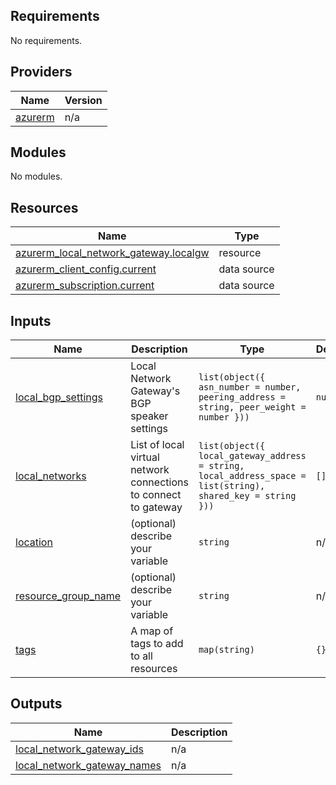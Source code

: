 ## Requirements

No requirements.

## Providers

| Name | Version |
|------|---------|
| <a name="provider_azurerm"></a> [azurerm](#provider\_azurerm) | n/a |

## Modules

No modules.

## Resources

| Name | Type |
|------|------|
| [azurerm_local_network_gateway.localgw](https://registry.terraform.io/providers/hashicorp/azurerm/latest/docs/resources/local_network_gateway) | resource |
| [azurerm_client_config.current](https://registry.terraform.io/providers/hashicorp/azurerm/latest/docs/data-sources/client_config) | data source |
| [azurerm_subscription.current](https://registry.terraform.io/providers/hashicorp/azurerm/latest/docs/data-sources/subscription) | data source |

## Inputs

| Name | Description | Type | Default | Required |
|------|-------------|------|---------|:--------:|
| <a name="input_local_bgp_settings"></a> [local\_bgp\_settings](#input\_local\_bgp\_settings) | Local Network Gateway's BGP speaker settings | `list(object({ asn_number = number, peering_address = string, peer_weight = number }))` | `null` | no |
| <a name="input_local_networks"></a> [local\_networks](#input\_local\_networks) | List of local virtual network connections to connect to gateway | `list(object({ local_gateway_address = string, local_address_space = list(string), shared_key = string }))` | `[]` | no |
| <a name="input_location"></a> [location](#input\_location) | (optional) describe your variable | `string` | n/a | yes |
| <a name="input_resource_group_name"></a> [resource\_group\_name](#input\_resource\_group\_name) | (optional) describe your variable | `string` | n/a | yes |
| <a name="input_tags"></a> [tags](#input\_tags) | A map of tags to add to all resources | `map(string)` | `{}` | no |

## Outputs

| Name | Description |
|------|-------------|
| <a name="output_local_network_gateway_ids"></a> [local\_network\_gateway\_ids](#output\_local\_network\_gateway\_ids) | n/a |
| <a name="output_local_network_gateway_names"></a> [local\_network\_gateway\_names](#output\_local\_network\_gateway\_names) | n/a |
